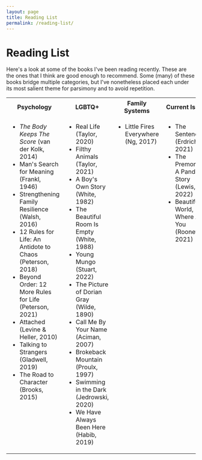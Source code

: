 ```yaml
---
layout: page
title: Reading List
permalink: /reading-list/
---
```


# Reading List

Here's a look at some of the books I've been reading recently. These are the ones that I think are good enough to recommend. Some (many) of these books bridge multiple categories, but I've nonetheless placed each under its most salient theme for parsimony and to avoid repetition.

<table>
	<tr>
		<th>Psychology</th>
		<th>LGBTQ+</th>
		<th>Family Systems</th>
		<th>Current Issues</th>
		<th>Politics</th>
		<th>Classics</th>
	</tr>
	<tr style="vertical-align:top">
		<td style="vertical-align:top">
			<ul>
				<li><em>The Body Keeps The Score</em> (van der Kolk, 2014)</li>
				<li>Man's Search for Meaning (Frankl, 1946)</li>
				<li>Strengthening Family Resilience (Walsh, 2016)</li>
				<li>12 Rules for Life: An Antidote to Chaos (Peterson, 2018)</li>
				<li>Beyond Order: 12 More Rules for Life (Peterson, 2021)</li>
				<li>Attached (Levine & Heller, 2010)</li>
				<li>Talking to Strangers (Gladwell, 2019)</li>
				<li>The Road to Character (Brooks, 2015)</li>
			</ul>
		</td>
		<td style="vertical-align:top">
			<ul>
				<li>Real Life (Taylor, 2020)</li>
				<li>Filthy Animals (Taylor, 2021)</li>
				<li>A Boy's Own Story (White, 1982)</li>
				<li>The Beautiful Room Is Empty (White, 1988)</li>
				<li>Young Mungo (Stuart, 2022)</li>
				<li>The Picture of Dorian Gray (Wilde, 1890)</li>
				<li>Call Me By Your Name (Aciman, 2007)</li>
				<li>Brokeback Mountain (Proulx, 1997)</li>
				<li>Swimming in the Dark (Jedrowski, 2020)</li>
				<li>We Have Always Been Here (Habib, 2019)</li>
			</ul>
		</td>
		<td style="vertical-align:top">
			<ul>
				<li>Little Fires Everywhere (Ng, 2017)</li>
			</ul>
		</td>
		<td style="vertical-align:top">
			<ul>
				<li>The Sentence (Erdrich, 2021)</li>
				<li>The Premonition: A Pandemic Story (Lewis, 2022)</li>
				<li>Beautiful World, Where Are You (Rooney, 2021)</li>
			</ul>
		</td>
		<td style="vertical-align:top">
			<ul>
				<li>A Promised Land (Obama, 2020)</li>
			</ul>
		</td>
		<td style="vertical-align:top">
			<ul>
				<li>1984 (Orwell, 1949)</li>
				<li>Animal Farm (Orwell, 1945)</li>
				<li>To Kill a Mockingbird (Lee, 1960)</li>
				<li>The Great Gatspy (Lee, 1960)</li>
				<li>Strange Case of Dr. Jekyll and Mr. Hyde (Stevenson, 1886)</li>
				<li>Frankenstein; or, The Modern Prometheus (Shelley, 1818)</li>
				<li>Alice's Adventures in Wonderland (Carroll, 1865)</li>
				<li>The Time Machine (Wells, 1895)</li>
				<li>Mrs. Dalloway (Woolf, 1925)</li>
				<li>Pride and Prejudice (Austen, 1813)</li>
			</ul>
		</td>
	</tr>
</table>
